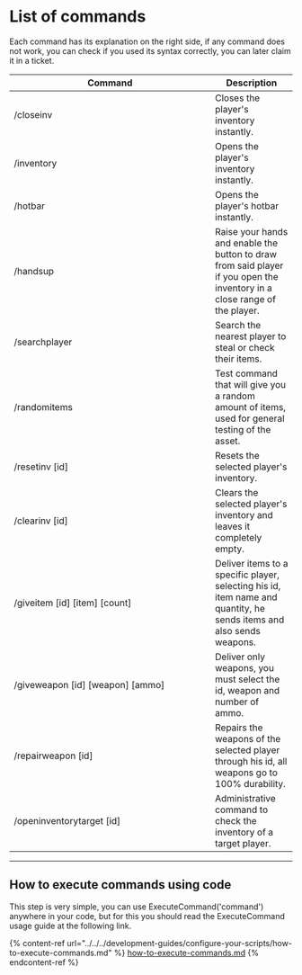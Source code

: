 # List of commands

Each command has its explanation on the right side, if any command does not work, you can check if you used its syntax correctly, you can later claim it in a ticket.

<table><thead><tr><th width="342">Command</th><th>Description</th></tr></thead><tbody><tr><td>/closeinv</td><td>Closes the player's inventory instantly.</td></tr><tr><td>/inventory</td><td>Opens the player's inventory instantly.</td></tr><tr><td>/hotbar</td><td>Opens the player's hotbar instantly.</td></tr><tr><td>/handsup</td><td>Raise your hands and enable the button to draw from said player if you open the inventory in a close range of the player.</td></tr><tr><td>/searchplayer</td><td>Search the nearest player to steal or check their items.</td></tr><tr><td>/randomitems</td><td>Test command that will give you a random amount of items, used for general testing of the asset.</td></tr><tr><td>/resetinv [id]</td><td>Resets the selected player's inventory.</td></tr><tr><td>/clearinv [id]</td><td>Clears the selected player's inventory and leaves it completely empty.</td></tr><tr><td>/giveitem [id] [item] [count]</td><td>Deliver items to a specific player, selecting his id, item name and quantity, he sends items and also sends weapons.</td></tr><tr><td>/giveweapon [id] [weapon] [ammo]</td><td>Deliver only weapons, you must select the id, weapon and number of ammo.</td></tr><tr><td>/repairweapon [id]</td><td>Repairs the weapons of the selected player through his id, all weapons go to 100% durability.</td></tr><tr><td>/openinventorytarget [id]</td><td>Administrative command to check the inventory of a target player.</td></tr></tbody></table>

***

## How to execute commands using code

This step is very simple, you can use ExecuteCommand('command') anywhere in your code, but for this you should read the ExecuteCommand usage guide at the following link.

{% content-ref url="../../../development-guides/configure-your-scripts/how-to-execute-commands.md" %}
[how-to-execute-commands.md](../../../development-guides/configure-your-scripts/how-to-execute-commands.md)
{% endcontent-ref %}
